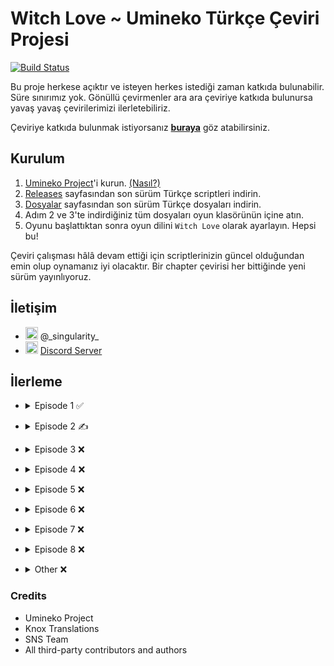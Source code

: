 # Witch Love ~ Umineko Türkçe Çeviri Projesi

[![Build Status](../../workflows/Build/badge.svg)](../../actions)

Bu proje herkese açıktır ve isteyen herkes istediği zaman katkıda bulunabilir. Süre sınırımız yok. Gönüllü çevirmenler ara ara çeviriye katkıda bulunursa yavaş yavaş çevirilerimizi ilerletebiliriz.

Çeviriye katkıda bulunmak istiyorsanız [**buraya**](../../tree/master/CONTRIBUTING.md) göz atabilirsiniz.

## Kurulum

1. [Umineko Project](https://umineko-project.org/en/)'i kurun. [(Nasıl?)](../../tree/master/INSTALLATION.md)
2. [Releases](../../releases) sayfasından son sürüm Türkçe scriptleri indirin.
3. [Dosyalar](https://github.com/Witch-Love/umineko-scripting-tr-files/releases) sayfasından son sürüm Türkçe dosyaları indirin.
4. Adım 2 ve 3'te indirdiğiniz tüm dosyaları oyun klasörünün içine atın.
5. Oyunu başlattıktan sonra oyun dilini `Witch Love` olarak ayarlayın. Hepsi bu!

Çeviri çalışması hâlâ devam ettiği için scriptlerinizin güncel olduğundan emin olup oynamanız iyi olacaktır. Bir chapter çevirisi her bittiğinde yeni sürüm yayınlıyoruz.

## İletişim
- <img src="https://i.imgur.com/62IuQAp.png" width=20 title="Discord" />  @\_singularity\_
- <img src="https://i.imgur.com/62IuQAp.png" width=20 title="Discord" />  [Discord Server](https://discord.gg/jyD5jn9Vpd)

## İlerleme
* <details>
  <summary>Episode 1 ✅</summary>

   * Story
      * [Chapter 0](../../tree/master/story/ep1/tr/umi1_op.txt) ✅
      * [Chapter 1](../../tree/master/story/ep1/tr/umi1_1.txt) ✅
      * [Chapter 2](../../tree/master/story/ep1/tr/umi1_2.txt) ✅
      * [Chapter 3](../../tree/master/story/ep1/tr/umi1_3.txt) ✅
      * [Chapter 4](../../tree/master/story/ep1/tr/umi1_4.txt) ✅
      * [Chapter 5](../../tree/master/story/ep1/tr/umi1_5.txt) ✅
      * [Chapter 6](../../tree/master/story/ep1/tr/umi1_6.txt) ✅
      * [Chapter 7](../../tree/master/story/ep1/tr/umi1_7.txt) ✅
      * [Chapter 8](../../tree/master/story/ep1/tr/umi1_8.txt) ✅
      * [Chapter 9](../../tree/master/story/ep1/tr/umi1_9.txt) ✅
      * [Chapter 10](../../tree/master/story/ep1/tr/umi1_10.txt) ✅
      * [Chapter 11](../../tree/master/story/ep1/tr/umi1_11.txt) ✅
      * [Chapter 12](../../tree/master/story/ep1/tr/umi1_12.txt) ✅
      * [Chapter 13](../../tree/master/story/ep1/tr/umi1_13.txt) ✅
      * [Chapter 14](../../tree/master/story/ep1/tr/umi1_14.txt) ✅
      * [Chapter 15](../../tree/master/story/ep1/tr/umi1_15.txt) ✅
      * [Chapter 16](../../tree/master/story/ep1/tr/umi1_16.txt) ✅
      * [Chapter 17](../../tree/master/story/ep1/tr/umi1_17.txt) ✅
      * [Chapter 18](../../tree/master/story/ep1/tr/umi1_18.txt) ✅
      * [Chapter 19](../../tree/master/story/ep1/tr/umi1_19.txt) ✅
   * Other
      * [Tips Titles](../../blob/master/script/tr/menu.txt#L2-L9) ✅
      * [Tips Texts](../../blob/master/script/tr/menu.txt#L296-L303) ✅
      * [Grimoire Titles](../../blob/master/script/tr/menu.txt#L57-L67) ✅
      * [Grimoire Texts](../../blob/master/script/tr/menu.txt#L349-L359) ✅
      * [Save/Load Menu](../../blob/master/script/tr/menu.txt#L829-L850) ✅
      * [Chapter Names](../../blob/master/script/tr/menu.txt#L485-L521) ✅
      * [Characters Menu](../../blob/master/script/tr/menu.txt#L1030-L1071) ✅
</details>

* <details>
  <summary>Episode 2 ✍️</summary>

   * Story
      * [Chapter 0](../../tree/master/story/ep2/tr/umi2_op.txt) ✅
      * [Chapter 1](../../tree/master/story/ep2/tr/umi2_1.txt) ✅
      * [Chapter 2](../../tree/master/story/ep2/tr/umi2_2.txt) ✅
      * [Chapter 3](../../tree/master/story/ep2/tr/umi2_3.txt) ✅
      * [Chapter 4](../../tree/master/story/ep2/tr/umi2_4.txt) ✅
      * [Chapter 5](../../tree/master/story/ep2/tr/umi2_5.txt) ✅
      * [Chapter 6](../../tree/master/story/ep2/tr/umi2_6.txt) ✅
      * [Chapter 7](../../tree/master/story/ep2/tr/umi2_7.txt) ✅
      * [Chapter 8](../../tree/master/story/ep2/tr/umi2_8.txt) ✅
      * [Chapter 9](../../tree/master/story/ep2/tr/umi2_9.txt) ✅
      * [Chapter 10](../../tree/master/story/ep2/tr/umi2_10.txt) ✅
      * [Chapter 11](../../tree/master/story/ep2/tr/umi2_11.txt) ✅
      * [Chapter 12](../../tree/master/story/ep2/tr/umi2_12.txt) `<- Burdayız`
      * [Chapter 13](../../tree/master/story/ep2/tr/umi2_13.txt) ❌
      * [Chapter 14](../../tree/master/story/ep2/tr/umi2_14.txt) ❌
      * [Chapter 15](../../tree/master/story/ep2/tr/umi2_15.txt) ❌
      * [Chapter 16](../../tree/master/story/ep2/tr/umi2_16.txt) ❌
      * [Chapter 17](../../tree/master/story/ep2/tr/umi2_17.txt) ❌
      * [Chapter 18](../../tree/master/story/ep2/tr/umi2_18.txt) ❌
      * [Chapter 19](../../tree/master/story/ep2/tr/umi2_19.txt) ❌
      * [Chapter 20](../../tree/master/story/ep2/tr/umi2_20.txt) ❌
   * Other
      * [Tips Titles](../../blob/master/script/tr/menu.txt#L11-L18) ✅
      * [Tips Texts](../../blob/master/script/tr/menu.txt#L305-L312) ✅
      * [Grimoire Titles](../../blob/master/script/tr/menu.txt#L69-L73) ✅
      * [Grimoire Texts](../../blob/master/script/tr/menu.txt#L362-L366) ✅
      * [Save/Load Menu](../../blob/master/script/tr/menu.txt#L851-L872) ✅
      * [Chapter Names](../../blob/master/script/tr/menu.txt#L522-L560) ✅
      * [Characters Menu](../../blob/master/script/tr/menu.txt#L1073-L1132) ✅
      * [Song: Melody](https://github.com/Witch-Love/umineko-scripting-tr-files/tree/master/files/video/sub/58_tr.ass) ✅
</details>

* <details>
  <summary>Episode 3 ❌</summary>

   * Story
      * [Chapter 0](../../tree/master/story/ep3/tr/umi3_op.txt) ❌
      * [Chapter 1](../../tree/master/story/ep3/tr/umi3_1.txt) ❌
      * [Chapter 2](../../tree/master/story/ep3/tr/umi3_2.txt) ❌
      * [Chapter 3](../../tree/master/story/ep3/tr/umi3_3.txt) ❌
      * [Chapter 4](../../tree/master/story/ep3/tr/umi3_4.txt) ❌
      * [Chapter 5](../../tree/master/story/ep3/tr/umi3_5.txt) ❌
      * [Chapter 6](../../tree/master/story/ep3/tr/umi3_6.txt) ❌
      * [Chapter 7](../../tree/master/story/ep3/tr/umi3_7.txt) ❌
      * [Chapter 8](../../tree/master/story/ep3/tr/umi3_8.txt) ❌
      * [Chapter 9](../../tree/master/story/ep3/tr/umi3_9.txt) ❌
      * [Chapter 10](../../tree/master/story/ep3/tr/umi3_10.txt) ❌
      * [Chapter 11](../../tree/master/story/ep3/tr/umi3_11.txt) ❌
      * [Chapter 12](../../tree/master/story/ep3/tr/umi3_12.txt) ❌
      * [Chapter 13](../../tree/master/story/ep3/tr/umi3_13.txt) ❌
      * [Chapter 14](../../tree/master/story/ep3/tr/umi3_14.txt) ❌
      * [Chapter 15](../../tree/master/story/ep3/tr/umi3_15.txt) ❌
      * [Chapter 16](../../tree/master/story/ep3/tr/umi3_16.txt) ❌
      * [Chapter 17](../../tree/master/story/ep3/tr/umi3_17.txt) ❌
      * [Chapter 18](../../tree/master/story/ep3/tr/umi3_18.txt) ❌
      * [Chapter 19](../../tree/master/story/ep3/tr/umi3_19.txt) ❌
      * [Chapter 20](../../tree/master/story/ep3/tr/umi3_20.txt) ❌
   * Other
      * [Tips Titles](../../blob/master/script/tr/menu.txt#L20-L26) ✅
      * [Tips Texts](../../blob/master/script/tr/menu.txt#L314-L320) ❌
      * [Grimoire Titles](../../blob/master/script/tr/menu.txt#L81-L85) ❌
      * [Grimoire Texts](../../blob/master/script/tr/menu.txt#L374-L378) ❌
      * [Save/Load Menu](../../blob/master/script/tr/menu.txt#L873-L894) ✅
      * [Chapter Names](../../blob/master/script/tr/menu.txt#L561-L599) ✅
      * [Characters Menu](../../blob/master/script/tr/menu.txt#L1133-L1189) ❌
      * [Song: activepain](https://github.com/Witch-Love/umineko-scripting-tr-files/tree/master/files/video/sub/83_tr.ass) ✅
</details>

* <details>
  <summary>Episode 4 ❌</summary>

   * Story
      * [Chapter 0](../../tree/master/story/ep4/tr/umi4_op.txt) ❌
      * [Chapter 1](../../tree/master/story/ep4/tr/umi4_1.txt) ❌
      * [Chapter 2](../../tree/master/story/ep4/tr/umi4_2.txt) ❌
      * [Chapter 3](../../tree/master/story/ep4/tr/umi4_3.txt) ❌
      * [Chapter 4](../../tree/master/story/ep4/tr/umi4_4.txt) ❌
      * [Chapter 5](../../tree/master/story/ep4/tr/umi4_5.txt) ❌
      * [Chapter 6](../../tree/master/story/ep4/tr/umi4_6.txt) ❌
      * [Chapter 7](../../tree/master/story/ep4/tr/umi4_7.txt) ❌
      * [Chapter 8](../../tree/master/story/ep4/tr/umi4_8.txt) ❌
      * [Chapter 9](../../tree/master/story/ep4/tr/umi4_9.txt) ❌
      * [Chapter 10](../../tree/master/story/ep4/tr/umi4_10.txt) ❌
      * [Chapter 11](../../tree/master/story/ep4/tr/umi4_11.txt) ❌
      * [Chapter 12](../../tree/master/story/ep4/tr/umi4_12.txt) ❌
      * [Chapter 13](../../tree/master/story/ep4/tr/umi4_13.txt) ❌
      * [Chapter 14](../../tree/master/story/ep4/tr/umi4_14.txt) ❌
      * [Chapter 15](../../tree/master/story/ep4/tr/umi4_15.txt) ❌
      * [Chapter 16](../../tree/master/story/ep4/tr/umi4_16.txt) ❌
      * [Chapter 17](../../tree/master/story/ep4/tr/umi4_17.txt) ❌
      * [Chapter 18](../../tree/master/story/ep4/tr/umi4_18.txt) ❌
      * [Chapter 19](../../tree/master/story/ep4/tr/umi4_19.txt) ❌
      * [Chapter 20](../../tree/master/story/ep4/tr/umi4_20.txt) ❌
      * [Chapter 21](../../tree/master/story/ep4/tr/umi4_21.txt) ❌
   * Other
      * [Tips Titles](../../blob/master/script/tr/menu.txt#L28-L35) ✅
      * [Tips Texts](../../blob/master/script/tr/menu.txt#L322-L329) ❌
      * [Grimoire Titles](../../blob/master/script/tr/menu.txt#L93-L102) ❌
      * [Grimoire Texts](../../blob/master/script/tr/menu.txt#L386-L395) ❌
      * [Save/Load Menu](../../blob/master/script/tr/menu.txt#L895-L917) ✅
      * [Chapter Names](../../blob/master/script/tr/menu.txt#L600-L640) ✅
      * [Characters Menu](../../blob/master/script/tr/menu.txt#L1191-L1276) ❌
      * [Song: Discode](https://github.com/Witch-Love/umineko-scripting-tr-files/tree/master/files/video/sub/109_tr.ass) ✅
</details>

* <details>
  <summary>Episode 5 ❌</summary>

   * Story
      * [Chapter 0](../../tree/master/story/ep5/tr/umi5_op.txt) ❌
      * [Chapter 1](../../tree/master/story/ep5/tr/umi5_1.txt) ❌
      * [Chapter 2](../../tree/master/story/ep5/tr/umi5_2.txt) ❌
      * [Chapter 3](../../tree/master/story/ep5/tr/umi5_3.txt) ❌
      * [Chapter 4](../../tree/master/story/ep5/tr/umi5_4.txt) ❌
      * [Chapter 5](../../tree/master/story/ep5/tr/umi5_5.txt) ❌
      * [Chapter 6](../../tree/master/story/ep5/tr/umi5_6.txt) ❌
      * [Chapter 7](../../tree/master/story/ep5/tr/umi5_7.txt) ❌
      * [Chapter 8](../../tree/master/story/ep5/tr/umi5_8.txt) ❌
      * [Chapter 9](../../tree/master/story/ep5/tr/umi5_9.txt) ❌
      * [Chapter 10](../../tree/master/story/ep5/tr/umi5_10.txt) ❌
      * [Chapter 11](../../tree/master/story/ep5/tr/umi5_11.txt) ❌
      * [Chapter 12](../../tree/master/story/ep5/tr/umi5_12.txt) ❌
      * [Chapter 13](../../tree/master/story/ep5/tr/umi5_13.txt) ❌
      * [Chapter 14](../../tree/master/story/ep5/tr/umi5_14.txt) ❌
      * [Chapter 15](../../tree/master/story/ep5/tr/umi5_15.txt) ❌
      * [Chapter 16](../../tree/master/story/ep5/tr/umi5_16.txt) ❌
      * [Chapter 17](../../tree/master/story/ep5/tr/umi5_17.txt) ❌
   * Other
      * [Tips Titles](../../blob/master/script/tr/menu.txt#L38-L42) ✅
      * [Tips Texts](../../blob/master/script/tr/menu.txt#L331-L335) ❌
      * [Grimoire Titles](../../blob/master/script/tr/menu.txt#L105-L110) ❌
      * [Grimoire Texts](../../blob/master/script/tr/menu.txt#L398-L403) ❌
      * [Save/Load Menu](../../blob/master/script/tr/menu.txt#L918-L936) ✅
      * [Chapter Names](../../blob/master/script/tr/menu.txt#L641-L673) ✅
      * [Characters Menu](../../blob/master/script/tr/menu.txt#L1279-L1331) ❌
      * [Song: Promise](https://github.com/Witch-Love/umineko-scripting-tr-files/tree/master/files/video/sub/132_tr.ass) ❌ / (lyrics only appears in omake)
      * [Song: WINGS(Ver hope)](https://github.com/Witch-Love/umineko-scripting-tr-files/tree/master/files/video/sub/134_tr.ass) ✅
</details>

* <details>
  <summary>Episode 6 ❌</summary>

   * Story
      * [Chapter 0](../../tree/master/story/ep6/tr/umi6_op.txt) ❌
      * [Chapter 1](../../tree/master/story/ep6/tr/umi6_1.txt) ❌
      * [Chapter 2](../../tree/master/story/ep6/tr/umi6_2.txt) ❌
      * [Chapter 3](../../tree/master/story/ep6/tr/umi6_3.txt) ❌
      * [Chapter 4](../../tree/master/story/ep6/tr/umi6_4.txt) ❌
      * [Chapter 5](../../tree/master/story/ep6/tr/umi6_5.txt) ❌
      * [Chapter 6](../../tree/master/story/ep6/tr/umi6_6.txt) ❌
      * [Chapter 7](../../tree/master/story/ep6/tr/umi6_7.txt) ❌
      * [Chapter 8](../../tree/master/story/ep6/tr/umi6_8.txt) ❌
      * [Chapter 9](../../tree/master/story/ep6/tr/umi6_9.txt) ❌
      * [Chapter 10](../../tree/master/story/ep6/tr/umi6_10.txt) ❌
      * [Chapter 11](../../tree/master/story/ep6/tr/umi6_11.txt) ❌
      * [Chapter 12](../../tree/master/story/ep6/tr/umi6_12.txt) ❌
      * [Chapter 13](../../tree/master/story/ep6/tr/umi6_13.txt) ❌
      * [Chapter 14](../../tree/master/story/ep6/tr/umi6_14.txt) ❌
      * [Chapter 15](../../tree/master/story/ep6/tr/umi6_15.txt) ❌
      * [Chapter 16](../../tree/master/story/ep6/tr/umi6_16.txt) ❌
      * [Chapter 17](../../tree/master/story/ep6/tr/umi6_17.txt) ❌
      * [Chapter 18](../../tree/master/story/ep6/tr/umi6_18.txt) ❌
      * [Chapter 19](../../tree/master/story/ep6/tr/umi6_19.txt) ❌
      * [Chapter 20](../../tree/master/story/ep6/tr/umi6_20.txt) ❌
   * Other
      * [Tips Titles](../../blob/master/script/tr/menu.txt#L44-L46) ✅
      * [Tips Texts](../../blob/master/script/tr/menu.txt#L337-L339) ❌
      * [Grimoire Titles](../../blob/master/script/tr/menu.txt#L117-L119) ❌
      * [Grimoire Texts](../../blob/master/script/tr/menu.txt#L410-L412) ❌
      * [Save/Load Menu](../../blob/master/script/tr/menu.txt#L937-L958) ✅
      * [Chapter Names](../../blob/master/script/tr/menu.txt#L674-L712) ✅
      * [Characters Menu](../../blob/master/script/tr/menu.txt#L1332-L1401) ❌
      * [Song: birth of new witch(Short Ver)](https://github.com/Witch-Love/umineko-scripting-tr-files/tree/master/files/video/sub/160_tr.ass) ✅
      * [Song: FISHYAROMA](https://github.com/Witch-Love/umineko-scripting-tr-files/tree/master/files/video/sub/161_tr.ass) ✅
</details>

* <details>
  <summary>Episode 7 ❌</summary>

   * Story
      * [Chapter 0](../../tree/master/story/ep7/tr/umi7_op.txt) ❌
      * [Chapter 1](../../tree/master/story/ep7/tr/umi7_1.txt) ❌
      * [Chapter 2](../../tree/master/story/ep7/tr/umi7_2.txt) ❌
      * [Chapter 3](../../tree/master/story/ep7/tr/umi7_3.txt) ❌
      * [Chapter 4](../../tree/master/story/ep7/tr/umi7_4.txt) ❌
      * [Chapter 5](../../tree/master/story/ep7/tr/umi7_5.txt) ❌
      * [Chapter 6](../../tree/master/story/ep7/tr/umi7_6.txt) ❌
      * [Chapter 7](../../tree/master/story/ep7/tr/umi7_7.txt) ❌
      * [Chapter 8](../../tree/master/story/ep7/tr/umi7_8.txt) ❌
      * [Chapter 9](../../tree/master/story/ep7/tr/umi7_9.txt) ❌
      * [Chapter 10](../../tree/master/story/ep7/tr/umi7_10.txt) ❌
      * [Chapter 11](../../tree/master/story/ep7/tr/umi7_11.txt) ❌
      * [Chapter 12](../../tree/master/story/ep7/tr/umi7_12.txt) ❌
      * [Chapter 13](../../tree/master/story/ep7/tr/umi7_13.txt) ❌
      * [Chapter 14](../../tree/master/story/ep7/tr/umi7_14.txt) ❌
      * [Chapter 15](../../tree/master/story/ep7/tr/umi7_15.txt) ❌
      * [Chapter 16](../../tree/master/story/ep7/tr/umi7_16.txt) ❌
      * [Chapter 17](../../tree/master/story/ep7/tr/umi7_17.txt) ❌
      * [Chapter 18](../../tree/master/story/ep7/tr/umi7_18.txt) ❌
      * [Chapter 19](../../tree/master/story/ep7/tr/umi7_19.txt) ❌
      * [Chapter 20](../../tree/master/story/ep7/tr/umi7_20.txt) ❌
   * Other
      * [Tips Titles](../../blob/master/script/tr/menu.txt#L48-L49) ✅
      * [Tips Texts](../../blob/master/script/tr/menu.txt#L341-L342) ❌
      * [Grimoire Titles](../../blob/master/script/tr/menu.txt#L129-L131) ❌
      * [Grimoire Texts](../../blob/master/script/tr/menu.txt#L423-L425) ❌
      * [Save/Load Menu](../../blob/master/script/tr/menu.txt#L959-L980) ✅
      * [Chapter Names](../../blob/master/script/tr/menu.txt#L713-L732) ✅
      * [Characters Menu](../../blob/master/script/tr/menu.txt#L1402-L1441) ❌
      * [Song: without a name ver.sakura ED-size](https://github.com/Witch-Love/umineko-scripting-tr-files/tree/master/files/video/sub/186_tr.ass) ✅
</details>

* <details>
  <summary>Episode 8 ❌</summary>

   * Story
      * [Chapter 0](../../tree/master/story/ep8/tr/umi8_op.txt) ❌
      * [Chapter 1](../../tree/master/story/ep8/tr/umi8_1.txt) ❌
      * [Chapter 2](../../tree/master/story/ep8/tr/umi8_2.txt) ❌
      * [Chapter 3](../../tree/master/story/ep8/tr/umi8_3.txt) ❌
      * [Chapter 4](../../tree/master/story/ep8/tr/umi8_4.txt) ❌
      * [Chapter 5](../../tree/master/story/ep8/tr/umi8_5.txt) ❌
      * [Chapter 6](../../tree/master/story/ep8/tr/umi8_6.txt) ❌
      * [Chapter 7](../../tree/master/story/ep8/tr/umi8_7.txt) ❌
      * [Chapter 8](../../tree/master/story/ep8/tr/umi8_8.txt) ❌
      * [Chapter 9](../../tree/master/story/ep8/tr/umi8_9.txt) ❌
      * [Chapter 10](../../tree/master/story/ep8/tr/umi8_10.txt) ❌
      * [Chapter 11](../../tree/master/story/ep8/tr/umi8_11.txt) ❌
      * [Chapter 12](../../tree/master/story/ep8/tr/umi8_12.txt) ❌
      * [Chapter 13](../../tree/master/story/ep8/tr/umi8_13.txt) ❌
      * [Chapter 14](../../tree/master/story/ep8/tr/umi8_14.txt) ❌
      * [Chapter 15](../../tree/master/story/ep8/tr/umi8_15.txt) ❌
      * [Chapter 16](../../tree/master/story/ep8/tr/umi8_16.txt) ❌
      * [Chapter 17](../../tree/master/story/ep8/tr/umi8_17.txt) ❌
      * [Chapter 18](../../tree/master/story/ep8/tr/umi8_18.txt) ❌
   * Other
      * [Tips Titles](../../blob/master/script/tr/menu.txt#L51-L54) ✅
      * [Tips Texts](../../blob/master/script/tr/menu.txt#L344-L347) ❌
      * [Grimoire Titles](../../blob/master/script/tr/menu.txt#L141-L143) ❌
      * [Grimoire Texts](../../blob/master/script/tr/menu.txt#L435-L437) ❌
      * [Save/Load Menu](../../blob/master/script/tr/menu.txt#L981-L1000) ✅
      * [Chapter Names](../../blob/master/script/tr/menu.txt#L752-L769) ✅
      * [Characters Menu](../../blob/master/script/tr/menu.txt#L1442-L1493) ❌
      * [Song: Cocoon of White Dreams -Ricordando il passato-](https://github.com/Witch-Love/umineko-scripting-tr-files/tree/master/files/video/sub/240_tr.ass) ✅
      * [EP8: Bern's Game](../../blob/master/script/tr/menu.txt#L1494-L1505) ❌
      * [EP8: Bern's Game Menu](../../blob/master/script/tr/menu.txt#L1848-L1878) ❌
      * [EP8: Bern's Game Hints](../../blob/master/script/tr/menu.txt#L1880-L1940) ❌
</details>

* <details>
  <summary>Other ❌</summary>

   * [credits.txt](../../tree/master/script/tr/credits.txt) ✅
   * [header.txt](../../tree/master/script/tr/header.txt) ✅
   * [menu.txt](../../tree/master/script/tr/menu.txt) ❌
      * [Trophies](../../blob/master/script/tr/menu.txt#L1943-L2024) ✅
   * Opening Lyrics ✅
      * [PC Opening 1: When the Seagulls Cry](https://github.com/Witch-Love/umineko-scripting-tr-files/tree/master/files/video/sub/241_tr.ass) ❌ (not used)
      * [PC Opening 1: When the Seagulls Cry (Legacy)](https://github.com/Witch-Love/umineko-scripting-tr-files/tree/master/files/legacy/sub/tr.ass) ❌ (not used)
      * [Opening 1: Igreja of Echoing Vows](https://github.com/Witch-Love/umineko-scripting-tr-files/tree/master/files/video/sub/tr.ass) ✅
      * [Chiru Opening 1: The Witch of Occultics](https://github.com/Witch-Love/umineko-scripting-tr-files/tree/master/files/video/sub/op56_tr.ass) ✅
      * [Chiru Opening 2: Inanna’s Dream](https://github.com/Witch-Love/umineko-scripting-tr-files/tree/master/files/video/sub/op4_tr.ass) ✅
      * [Chiru Opening 3: The Pithos in the Fog](https://github.com/Witch-Love/umineko-scripting-tr-files/tree/master/files/video/sub/op78_tr.ass) ✅
   * Omake ❌
      * [Omake 1 ✅](../../tree/master/story/omake/tr/umio1.txt)
      * [Omake 2 ❌](../../tree/master/story/omake/tr/umio2.txt)
      * [Omake 3 ✅](../../tree/master/story/omake/tr/umio3.txt)
      * [Omake 4 ❌](../../tree/master/story/omake/tr/umio4.txt)
      * [Omake 5 ❌](../../tree/master/story/omake/tr/umio5.txt)
      * [Omake 6 ✅](../../tree/master/story/omake/tr/umio6.txt)
      * [Omake 7 ✅](../../tree/master/story/omake/tr/umio7.txt)
      * [Omake 8 ❌](../../tree/master/story/omake/tr/umio8.txt)
      * [Omake 9 ❌](../../tree/master/story/omake/tr/umio9.txt)
</details>

### Credits
- Umineko Project
- Knox Translations
- SNS Team
- All third-party contributors and authors
